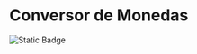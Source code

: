 <h1 aling = 'Center'>Conversor de Monedas</h1>
<img alt="Static Badge" src="https://img.shields.io/badge/%20STATUS-%20completo-green">
